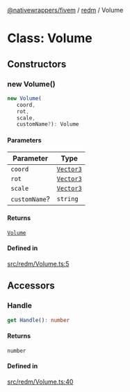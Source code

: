 [@nativewrappers/fivem](../../README.md) / [redm](../README.md) / Volume

# Class: Volume

## Constructors

### new Volume()

```ts
new Volume(
   coord, 
   rot, 
   scale, 
   customName?): Volume
```

#### Parameters

| Parameter | Type |
| ------ | ------ |
| `coord` | [`Vector3`](../../fivem/classes/Vector3.md) |
| `rot` | [`Vector3`](../../fivem/classes/Vector3.md) |
| `scale` | [`Vector3`](../../fivem/classes/Vector3.md) |
| `customName`? | `string` |

#### Returns

[`Volume`](Volume.md)

#### Defined in

[src/redm/Volume.ts:5](https://github.com/nativewrappers/fivem/blob/2d4fa96d0a81695a673fe4c595d3abfefbf554a5/src/redm/Volume.ts#L5)

## Accessors

### Handle

```ts
get Handle(): number
```

#### Returns

`number`

#### Defined in

[src/redm/Volume.ts:40](https://github.com/nativewrappers/fivem/blob/2d4fa96d0a81695a673fe4c595d3abfefbf554a5/src/redm/Volume.ts#L40)
